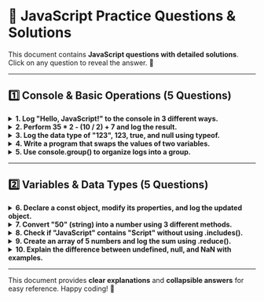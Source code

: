 # 📜 JavaScript Practice Questions & Solutions

This document contains **JavaScript questions with detailed solutions**.  
Click on any question to reveal the answer. 🚀  

---

## **1️⃣ Console & Basic Operations (5 Questions)**

<details>
  <summary>
  <strong>1. Log "Hello, JavaScript!" to the console in 3 different ways.</strong>
  </summary>

  ```js
  // Method 1: Using console.log()
  console.log("Hello, JavaScript!");

  // Method 2: Using console.warn()
  console.warn("Hello, JavaScript!");

  // Method 3: Using console.error()
  console.error("Hello, JavaScript!");
  ```
</details>

<details>
  <summary><strong>2. Perform 35 * 2 - (10 / 2) + 7 and log the result.</strong></summary>

  ```js
  let result = 35 * 2 - (10 / 2) + 7;
  console.log(result); // Output: 74
  ```
</details>

<details>
  <summary><strong>3. Log the data type of "123", 123, true, and null using typeof.</strong></summary>

  ```js
  console.log(typeof "123");  // "string"
  console.log(typeof 123);    // "number"
  console.log(typeof true);   // "boolean"
  console.log(typeof null);   // "object" (JavaScript quirk)
  ```
</details>

<details>
  <summary><strong>4. Write a program that swaps the values of two variables.</strong></summary>

  ```js
  let a = 10, b = 20;
  console.log("Before Swap:", "a =", a, ", b =", b);

  // Using a temporary variable
  let temp = a;
  a = b;
  b = temp;
  console.log("After Swap (Method 1):", "a =", a, ", b =", b);

  // Using array destructuring (modern JS)
  [a, b] = [10, 20];
  [a, b] = [b, a];
  console.log("After Swap (Method 2):", "a =", a, ", b =", b);
  ```
</details>

<details>
  <summary><strong>5. Use console.group() to organize logs into a group.</strong></summary>

  ```js
  console.group("User Info");
  console.log("Name: John Doe");
  console.log("Age: 25");
  console.log("City: New York");
  console.groupEnd();

  console.groupCollapsed("Collapsed Group Example");
  console.log("This content is collapsed by default.");
  console.groupEnd();
  ```
</details>

---

## **2️⃣ Variables & Data Types (5 Questions)**

<details>
  <summary><strong>6. Declare a const object, modify its properties, and log the updated object.</strong></summary>

  ```js
  const person = { name: "Alice", age: 25, city: "New York" };
  console.log("Before update:", person);

  // Modifying properties
  person.age = 26;
  person.city = "Los Angeles";

  // Adding a new property
  person.country = "USA";

  console.log("After update:", person);
  // why the values changes even though we use constant so constant means that values are not reassigned but can be updated
  ```
</details>

<details>
  <summary><strong>7. Convert "50" (string) into a number using 3 different methods.</strong></summary>

  ```js
  let str = "50";

  // Method 1: Using Number()
  let num1 = Number(str);
  console.log(num1, typeof num1); // 50 "number"

  // Method 2: Using parseInt()
  let num2 = parseInt(str);
  console.log(num2, typeof num2); // 50 "number"

  // Method 3: Using Unary `+` Operator
  let num3 = +str;
  console.log(num3, typeof num3); // 50 "number"
  ```
</details>

<details>
  <summary><strong>8. Check if "JavaScript" contains "Script" without using .includes().</strong></summary>

  ```js
  let str = "JavaScript";

  // Method 1: Using .indexOf()
  console.log(str.indexOf("Script") !== -1); // true

  // Method 2: Using .search()
  console.log(str.search("Script") !== -1); // true
  ```
</details>

<details>
  <summary><strong>9. Create an array of 5 numbers and log the sum using .reduce().</strong></summary>

  ```js
  let numbers = [10, 20, 30, 40, 50];
  let sum = numbers.reduce((acc, num) => acc + num, 0);
  console.log("Sum:", sum); // Sum: 150
  ```
</details>

<details>
  <summary><strong>10. Explain the difference between undefined, null, and NaN with examples.</strong></summary>

  | Concept | Meaning | Example |
  |---------|---------|---------|
  | `undefined` | A variable is declared but not assigned a value | `let x; console.log(x); // undefined` |
  | `null` | Represents an **intentional absence** of a value | `let y = null; console.log(y); // null` |
  | `NaN` (Not a Number) | A result of an invalid math operation | `console.log("hello" / 2); // NaN` |

  ```js
  let a; // Undefined
  console.log(a); // undefined

  let b = null; // Explicitly assigned null
  console.log(b); // null

  let c = "hello" / 2; // Invalid math operation
  console.log(c); // NaN
  console.log(typeof NaN); // "number" (weird JS quirk)
  ```
</details>

---

This document provides **clear explanations** and **collapsible answers** for easy reference. Happy coding! 🚀

